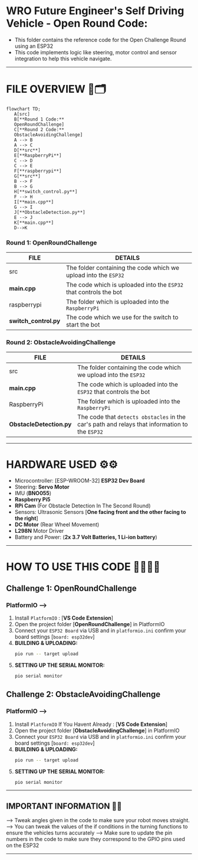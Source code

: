# WRO Future Engineer's Self Driving Vehicle - Open Round Code:
- This folder contains the reference code for the Open Challenge Round using an ESP32
- This code implements logic like steering, motor control and sensor integration to help this vehicle navigate.

---
# FILE OVERVIEW 📂🗂️
```mermaid
flowchart TD;
   A[src]
   B[**Round 1 Code:**
   OpenRoundChallenge]
   C[**Round 2 Code:**
   ObstacleAvoidingChallenge]
   A --> B
   A --> C
   D[**src**]
   E[**RaspberryPi**]
   C --> D
   C --> E
   F[**raspberrypi**]
   G[**src**]
   B --> F
   B --> G
   H[**switch_control.py**]
   F --> H
   I[**main.cpp**]
   G --> I
   J[**ObstacleDetection.py**]
   E --> J
   K[**main.cpp**]
   D-->K
```
### Round 1: OpenRoundChallenge

|FILE|DETAILS|
|----|-------|
|src |The folder containing the code which we upload into the `ESP32`|
|**main.cpp**|The code which is uploaded into the `ESP32` that controls the bot|
|raspberrypi|The folder which is uploaded into the `RaspberryPi`|
|**switch_control.py**|The code which we use for the switch to start the bot|

### Round 2: ObstacleAvoidingChallenge

|FILE|DETAILS|
|----|-------|
|src |The folder containing the code which we upload into the `ESP32`|
|**main.cpp**|The code which is uploaded into the `ESP32` that controls the bot|
|RaspberryPi|The folder which is uploaded into the `RaspberryPi`|
|**ObstacleDetection.py**|The code that `detects obstacles` in the car's path and relays that information to the `ESP32`|

---

# HARDWARE USED ⚙️⚙️
- Microcontroller: [ESP-WROOM-32] **ESP32 Dev Board**
- Steering: **Servo Motor**
- IMU (**BNO055**)
- **Raspberry Pi5**
- **RPi Cam** (For Obstacle Detection In The Second Round)
- Sensors: Ultrasonic Sensors [**One facing front and the other facing to the right**]
- **DC Motor** (Rear Wheel Movement)
- **L298N** Motor Driver
- Battery and Power: (**2x 3.7 Volt Batteries, 1 Li-ion battery**)
---

# HOW TO USE THIS CODE 🧑‍💻🧑‍💻

## Challenge 1: OpenRoundChallenge

### PlatformIO -->
1. Install `PlatformIO` : [**VS Code Extension**]
2. Open the project folder [**OpenRoundChallenge**] in PlatformIO
3. Connect your `ESP32 Board` via USB and in `platformio.ini` confirm your board settings [`board: esp32dev`]
4. **BUILDING & UPLOADING:**
   ```bash
   pio run -- target upload

5. **SETTING UP THE SERIAL MONITOR:**
   ```bash
   pio serial monitor

## Challenge 2: ObstacleAvoidingChallenge

### PlatformIO -->
1. Install `PlatformIO` If You Havent Already : [**VS Code Extension**]
2. Open the project folder [**ObstacleAvoidingChallenge**] in PlatformIO
3. Connect your `ESP32 Board` via USB and in `platformio.ini` confirm your board settings [`board: esp32dev`]
4. **BUILDING & UPLOADING:**
   ```bash
   pio run -- target upload

5. **SETTING UP THE SERIAL MONITOR:**
   ```bash
   pio serial monitor

---

## IMPORTANT INFORMATION 📝📝
--> Tweak angles given in the code to make sure your robot moves straight.
--> You can tweak the values of the if conditions in the turning functions to ensure the vehicles turns accurately
--> Make sure to update the pin numbers in the code to make sure they correspond to the GPIO pins used on the ESP32

---
